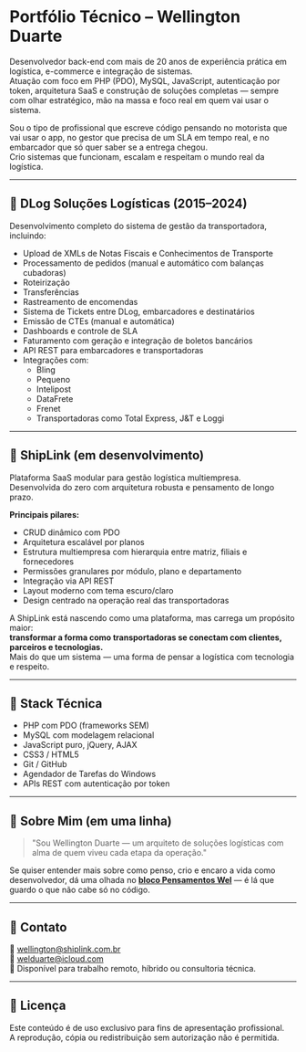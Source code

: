 # Portfólio Técnico – Wellington Duarte

Desenvolvedor back-end com mais de 20 anos de experiência prática em logística, e-commerce e integração de sistemas.  
Atuação com foco em PHP (PDO), MySQL, JavaScript, autenticação por token, arquitetura SaaS e construção de soluções completas — sempre com olhar estratégico, mão na massa e foco real em quem vai usar o sistema.

Sou o tipo de profissional que escreve código pensando no motorista que vai usar o app, no gestor que precisa de um SLA em tempo real, e no embarcador que só quer saber se a entrega chegou.  
Crio sistemas que funcionam, escalam e respeitam o mundo real da logística.

---

## 🚚 DLog Soluções Logísticas (2015–2024)

Desenvolvimento completo do sistema de gestão da transportadora, incluindo:

- Upload de XMLs de Notas Fiscais e Conhecimentos de Transporte  
- Processamento de pedidos (manual e automático com balanças cubadoras)  
- Roteirização  
- Transferências  
- Rastreamento de encomendas  
- Sistema de T‌i‌c‌k‌e‌t‌s entre DLog, embarcadores e destinatários  
- Emissão de CTEs (manual e automática)  
- Dashboards e controle de SLA  
- Faturamento com geração e integração de boletos bancários  
- API REST para embarcadores e transportadoras  
- Integrações com:
  - Bling
  - Pequeno
  - Intelipost
  - DataFrete
  - Frenet
  - Transportadoras como Total Express, J&T e Loggi

---

## 🚀 ShipLink (em desenvolvimento)

Plataforma SaaS modular para gestão logística multiempresa.  
Desenvolvida do zero com arquitetura robusta e pensamento de longo prazo.

**Principais pilares:**

- CRUD dinâmico com PDO  
- Arquitetura escalável por planos  
- Estrutura multiempresa com hierarquia entre matriz, filiais e fornecedores  
- Permissões granulares por módulo, plano e departamento  
- Integração via API REST  
- Layout moderno com tema escuro/claro  
- Design centrado na operação real das transportadoras

A ShipLink está nascendo como uma plataforma, mas carrega um propósito maior:  
**transformar a forma como transportadoras se conectam com clientes, parceiros e tecnologias.**  
Mais do que um sistema — uma forma de pensar a logística com tecnologia e respeito.

---

## 🧰 Stack Técnica

- PHP com PDO (frameworks SEM)  
- MySQL com modelagem relacional  
- JavaScript puro, jQuery, AJAX  
- CSS3 / HTML5  
- Git / GitHub  
- Agendador de Tarefas do Windows  
- APIs REST com autenticação por token

---

## 🧠 Sobre Mim (em uma linha)

> "Sou Wellington Duarte — um arquiteto de soluções logísticas com alma de quem viveu cada etapa da operação."

Se quiser entender mais sobre como penso, crio e encaro a vida como desenvolvedor, dá uma olhada no [**bloco Pensamentos Wel**](#) — é lá que guardo o que não cabe só no código.

---

## 📎 Contato

📧 wellington@shiplink.com.br  
📧 welduarte@icloud.com  
📍 Disponível para trabalho remoto, híbrido ou consultoria técnica.

---

## 📝 Licença

Este conteúdo é de uso exclusivo para fins de apresentação profissional.  
A reprodução, cópia ou redistribuição sem autorização não é permitida.

